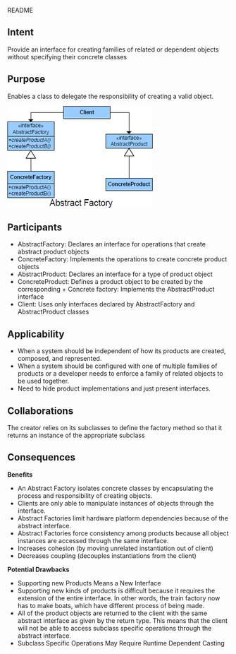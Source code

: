 README

## Intent ##
Provide an interface for creating families of related or dependent objects without specifying their concrete classes

## Purpose ##
Enables a class to delegate the responsibility of creating a valid object.


![alt text](./Images/AbstractFactory-1.md.png "AbstractFactory")


## Participants ##

+	AbstractFactory: Declares an interface for operations that create abstract product objects
+	ConcreteFactory: Implements the operations to create concrete product objects
+	AbstractProduct: Declares an interface for a type of product object
+	ConcreteProduct: Defines a product object to be created by the corresponding +	Concrete factory: Implements the AbstractProduct interface
+	Client: Uses only interfaces declared by AbstractFactory and AbstractProduct classes

## Applicability ##

+	When a system should be independent of how its products are created, composed, and represented.
+	When a system should be configured with one of multiple families of products or a developer needs to enforce a family of related objects to be used together.
+	Need to hide product implementations and just present interfaces.



## Collaborations ##
The creator relies on its subclasses to define the factory method so that it returns an instance of the appropriate subclass

## Consequences ##

**Benefits**

+	An Abstract Factory isolates concrete classes by encapsulating the process and responsibility of creating
objects.
+	Clients are only able to manipulate instances of objects through the interface.
+	Abstract Factories limit hardware platform dependencies because of the abstract interface.
+	Abstract Factories force consistency among products because all object instances are accessed through the same
interface.
+	Increases cohesion (by moving unrelated instantiation out of client)
+	Decreases coupling (decouples instantiations from the client)

**Potential Drawbacks**

+	Supporting new Products Means a New Interface
+	Supporting new kinds of products is difficult because it requires the extension of the entire interface. In other words, the train factory now has to make boats, which have different process of being made.
+	All of the product objects are returned to the client with the same abstract interface as given by the return type. This means that the client will not be able to access subclass specific operations through the abstract interface.
+	Subclass Specific Operations May Require Runtime Dependent Casting


